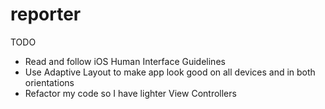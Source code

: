 # reporter

TODO
* Read and follow iOS Human Interface Guidelines
* Use Adaptive Layout to make app look good on all devices and in both orientations 
* Refactor my code so I have lighter View Controllers 
